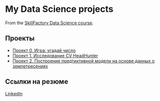 # My Data Science projects 

From the [SkillFactory Data Science course](https://skillfactory.ru/data-scientist).

## Проекты

* [Проект 0. Игра: угадай число](https://github.com/veligoran1/sf_data_science/project_0)
* [Проект 1. Исследование CV HeadHunter](https://github.com/veligoran1/cv_research_hh/tree/main/project_1) 
* [Проект 2. Построение предтиктивной модели на основе данных о землетресениях](https://github.com/veligoran1/Dataton_MIPT)

## Ссылки на резюме
[LinkedIn](https://www.linkedin.com/in/veligoran/)
